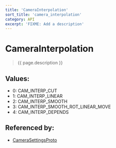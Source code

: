```yaml
---
title: 'CameraInterpolation'
sort_title: 'camera_interpolation'
category: API
excerpt: 'FIXME: Add a description'
---
```


[comment]: <> (THIS PART IS GENERATED - AKA DON'T EDIT THIS PART MANUALLY)

# CameraInterpolation

> {{ page.description }}

## Values:

- 0: CAM_INTERP_CUT
- 1: CAM_INTERP_LINEAR
- 2: CAM_INTERP_SMOOTH
- 3: CAM_INTERP_SMOOTH_ROT_LINEAR_MOVE
- 4: CAM_INTERP_DEPENDS

## Referenced by:

- [CameraSettingsProto](../../messages/CameraSettingsProto/)

[comment]: <> (YOU CAN EDIT AFTER THIS)
